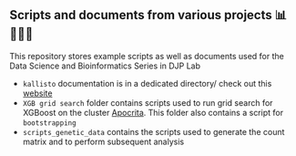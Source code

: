 ## Scripts and documents from various projects 📊👩🏻‍💻
This repository stores example scripts as well as documents used for the Data Science and Bioinformatics Series in DJP Lab


- `kallisto` documentation is in a dedicated directory/ check out this [website](https://saramasarone.github.io/Running-kallisto-on-Apocrita/)  
- `XGB grid search` folder contains scripts used to run grid search for XGBoost on the cluster [Apocrita](https://docs.hpc.qmul.ac.uk). This folder also contains a script for `bootstrapping`
- `scripts_genetic_data` contains the scripts used to generate the count matrix and to perform subsequent analysis

